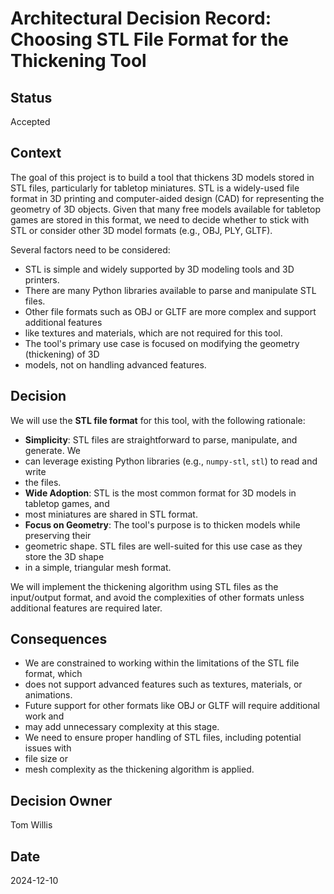 # Architectural Decision Record: Choosing STL File Format for the Thickening Tool

## Status

Accepted

## Context

The goal of this project is to build a tool that thickens 3D models stored in STL files,
particularly for tabletop miniatures. STL is a widely-used file format in 3D printing and
computer-aided design (CAD) for representing the geometry of 3D objects. Given that many
free models available for tabletop games are stored in this format, we need to decide
whether to stick with STL or consider other 3D model formats (e.g., OBJ, PLY, GLTF).

Several factors need to be considered:

- STL is simple and widely supported by 3D modeling tools and 3D printers.
- There are many Python libraries available to parse and manipulate STL files.
- Other file formats such as OBJ or GLTF are more complex and support additional features
- like textures and materials, which are not required for this tool.
- The tool's primary use case is focused on modifying the geometry (thickening) of 3D
- models, not on handling advanced features.

## Decision

We will use the **STL file format** for this tool, with the following rationale:

- **Simplicity**: STL files are straightforward to parse, manipulate, and generate. We
- can leverage existing Python libraries (e.g., `numpy-stl`, `stl`) to read and write
- the files.
- **Wide Adoption**: STL is the most common format for 3D models in tabletop games, and
- most miniatures are shared in STL format.
- **Focus on Geometry**: The tool's purpose is to thicken models while preserving their
- geometric shape. STL files are well-suited for this use case as they store the 3D shape
- in a simple, triangular mesh format.

We will implement the thickening algorithm using STL files as the input/output format,
and avoid the complexities of other formats unless additional features are required later.

## Consequences

- We are constrained to working within the limitations of the STL file format, which
- does not support advanced features such as textures, materials, or animations.
- Future support for other formats like OBJ or GLTF will require additional work and
- may add unnecessary complexity at this stage.
- We need to ensure proper handling of STL files, including potential issues with
- file size or
- mesh complexity as the thickening algorithm is applied.

## Decision Owner

Tom Willis

## Date

2024-12-10

